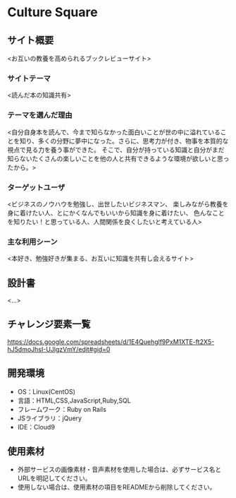 # Culture Square

## サイト概要
<お互いの教養を高められるブックレビューサイト>

### サイトテーマ
<読んだ本の知識共有>

### テーマを選んだ理由
<自分自身本を読んで、今まで知らなかった面白いことが世の中に溢れていることを知り、多くの分野に夢中になった。さらに、思考力が付き、物事を本質的な視点で見る力を養う事ができた。
そこで、自分が持っている知識と自分がまだ知らないたくさんの楽しいことを他の人と共有できるような環境が欲しいと思ったから。>

### ターゲットユーザ
<ビジネスのノウハウを勉強し、出世したいビジネスマン、
楽しみながら教養を身に着けたい人、とにかくなんでもいいから知識を身に着けたい、
色んなことを知りたい！と思っている人、人間関係を良くしたいと考えている人>

### 主な利用シーン
<本好き、勉強好きが集まる、お互いに知識を共有し会えるサイト>

## 設計書
<...>

## チャレンジ要素一覧
<https://docs.google.com/spreadsheets/d/1E4Quehglf9PxM1XTE-ft2X5-hJ5dmoJhsI-UJlgzVmY/edit#gid=0>

## 開発環境
- OS：Linux(CentOS)
- 言語：HTML,CSS,JavaScript,Ruby,SQL
- フレームワーク：Ruby on Rails
- JSライブラリ：jQuery
- IDE：Cloud9

## 使用素材
- 外部サービスの画像素材・音声素材を使用した場合は、必ずサービス名とURLを明記してください。
- 使用しない場合は、使用素材の項目をREADMEから削除してください。